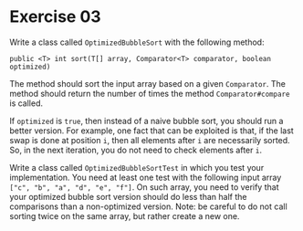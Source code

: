# Exercise 03

Write a class called `OptimizedBubbleSort` with the following method:

`public <T> int sort(T[] array, Comparator<T> comparator, boolean optimized)`

The method should sort the input array based on a given `Comparator`.
The method should return the number of times the  method `Comparator#compare` is called.

If `optimized` is `true`, then instead of a naive bubble sort, you should run a better version.
For example, one fact that can be exploited is that, if the last swap is done at position `i`, then 
all elements after `i` are necessarily sorted. 
So, in the next iteration, you do not need to check elements after `i`.
 
 
Write a class called `OptimizedBubbleSortTest` in which you test your implementation.
You need at least one test with the following input array `["c", "b", "a", "d", "e", "f"]`.
On such array, you need to verify that your optimized bubble sort version should do less than
half the comparisons than a non-optimized version.
Note: be careful to do not call sorting twice on the same array, but rather create a new one. 

